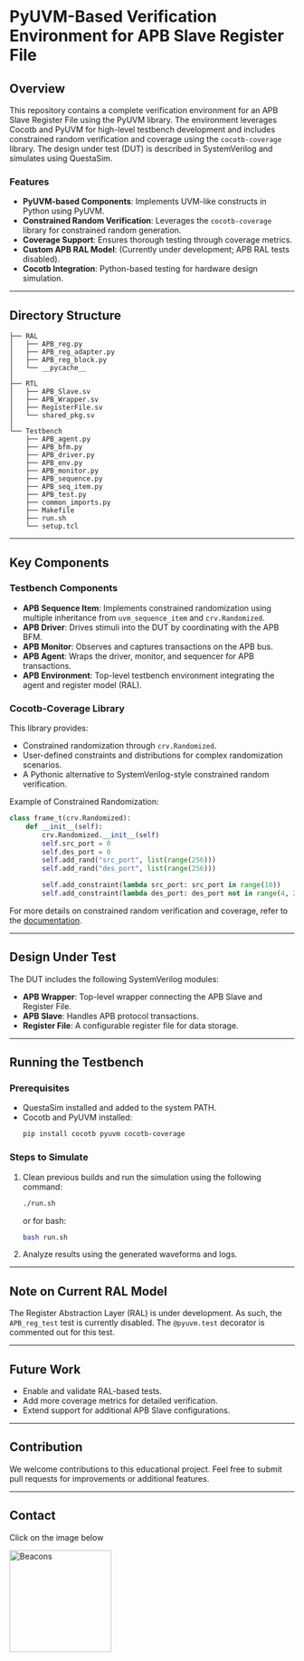 # PyUVM-Based Verification Environment for APB Slave Register File

## Overview

This repository contains a complete verification environment for an APB Slave Register File using the PyUVM library. The environment leverages Cocotb and PyUVM for high-level testbench development and includes constrained random verification and coverage using the `cocotb-coverage` library. The design under test (DUT) is described in SystemVerilog and simulates using QuestaSim.

### Features

- **PyUVM-based Components**: Implements UVM-like constructs in Python using PyUVM.
- **Constrained Random Verification**: Leverages the `cocotb-coverage` library for constrained random generation.
- **Coverage Support**: Ensures thorough testing through coverage metrics.
- **Custom APB RAL Model**: (Currently under development; APB RAL tests disabled).
- **Cocotb Integration**: Python-based testing for hardware design simulation.

---

## Directory Structure

```plaintext
├── RAL
│   ├── APB_reg.py
│   ├── APB_reg_adapter.py
│   ├── APB_reg_block.py
│   └── __pycache__
│
├── RTL
│   ├── APB_Slave.sv
│   ├── APB_Wrapper.sv
│   ├── RegisterFile.sv
│   └── shared_pkg.sv
│
└── Testbench
    ├── APB_agent.py
    ├── APB_bfm.py
    ├── APB_driver.py
    ├── APB_env.py
    ├── APB_monitor.py
    ├── APB_sequence.py
    ├── APB_seq_item.py
    ├── APB_test.py
    ├── common_imports.py
    ├── Makefile
    ├── run.sh
    └── setup.tcl
```

---

## Key Components

### Testbench Components

- **APB Sequence Item**: Implements constrained randomization using multiple inheritance from `uvm_sequence_item` and `crv.Randomized`.
- **APB Driver**: Drives stimuli into the DUT by coordinating with the APB BFM.
- **APB Monitor**: Observes and captures transactions on the APB bus.
- **APB Agent**: Wraps the driver, monitor, and sequencer for APB transactions.
- **APB Environment**: Top-level testbench environment integrating the agent and register model (RAL).

### Cocotb-Coverage Library

This library provides:

- Constrained randomization through `crv.Randomized`.
- User-defined constraints and distributions for complex randomization scenarios.
- A Pythonic alternative to SystemVerilog-style constrained random verification.

Example of Constrained Randomization:

```python
class frame_t(crv.Randomized):
    def __init__(self):
        crv.Randomized.__init__(self)
        self.src_port = 0
        self.des_port = 0
        self.add_rand("src_port", list(range(256)))
        self.add_rand("des_port", list(range(256)))

        self.add_constraint(lambda src_port: src_port in range(10))
        self.add_constraint(lambda des_port: des_port not in range(4, 255))
```

For more details on constrained random verification and coverage, refer to the [documentation](https://github.com/mciepluc/cocotb-coverage).

---

## Design Under Test

The DUT includes the following SystemVerilog modules:

- **APB Wrapper**: Top-level wrapper connecting the APB Slave and Register File.
- **APB Slave**: Handles APB protocol transactions.
- **Register File**: A configurable register file for data storage.

---

## Running the Testbench

### Prerequisites

- QuestaSim installed and added to the system PATH.
- Cocotb and PyUVM installed:
  ```bash
  pip install cocotb pyuvm cocotb-coverage
  ```

### Steps to Simulate

1. Clean previous builds and run the simulation using the following command:
   ```bash
   ./run.sh
   ```
   or for bash:
   ```bash
   bash run.sh
   ```
2. Analyze results using the generated waveforms and logs.

---

## Note on Current RAL Model

The Register Abstraction Layer (RAL) is under development. As such, the `APB_reg_test` test is currently disabled. The `@pyuvm.test` decorator is commented out for this test.

---

## Future Work

- Enable and validate RAL-based tests.
- Add more coverage metrics for detailed verification.
- Extend support for additional APB Slave configurations.

---
## Contribution

We welcome contributions to this educational project. Feel free to submit pull requests for improvements or additional features.

---
## Contact

Click on the image below

<a href="https://beacons.ai/amrelbatarny" target="_blank">
  <img align="left" alt="Beacons" width="180px" src="https://www.colormango.com/development/boxshot/beacons-ai_154511.png" />
</a> 
<br>
